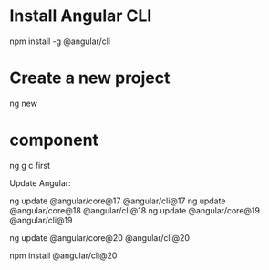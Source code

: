 
# Install Angular CLI
npm install -g @angular/cli

# Create a new project
ng new <project-name>

# component
ng g c first



Update Angular:

ng update @angular/core@17 @angular/cli@17 
ng update @angular/core@18 @angular/cli@18
ng update @angular/core@19 @angular/cli@19

ng update @angular/core@20 @angular/cli@20


npm install @angular/cli@20